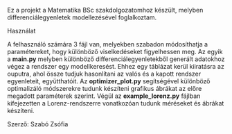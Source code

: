 Ez a projekt a Matematika BSc szakdolgozatomhoz készült, melyben differenciálegyenletek modellezésével foglalkoztam. 

Használat

A felhasználó számára 3 fájl van, melyekben szabadon módosíthatja a paramétereket, hogy különböző viselkedéseket figyelhessen meg. 
Az egyik a **main.py** melyben különböző differenciálegyenletekből generált adatokhoz végez a rendszer egy modellkeresést. Ehhez egy 
táblázat kerül kiiratásra az ouputra, ahol össze tudjuk hasonlítani az valós és a kapott rendszer egyenleteit, együtthatóit.
Az **optimizer_plot.py** segítségével különböző optimalizáló módszerekre tudunk készíteni grafikus ábrákat az előre megadott paraméterek
szerint.
Végül az **example_lorenz.py** fájlban kifejezetten a Lorenz-rendszerre vonatkozóan tudunk méréseket és ábrákat készíteni.

Szerző: Szabó Zsófia
